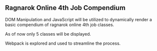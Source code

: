 ## Ragnarok Online 4th Job Compendium

DOM Manipulation and JavaScript will be utilized to dynamically render a basic compendium of ragnarok online 4th job classes.

As of now only 5 classes will be displayed.

Webpack is explored and used to streamline the process.
